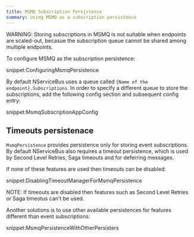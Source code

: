 ```yaml
---
title: MSMQ Subscription Persistence
summary: Using MSMQ as a subscription persistence
---
```


WARNING: Storing subscriptions in MSMQ is not suitable when endpoints are scaled-out, becasue the subscription queue cannot be shared among multiple endpoints.

To configure MSMQ as the subscription persistence:

snippet:ConfiguringMsmqPersistence

By default NServiceBus uses a queue called `{Name of the endpoint}.Subscriptions`. In order to specify a different queue to store the subscriptions, add the following config section and subsequent config entry:

snippet:MsmqSubscriptionAppConfig


## Timeouts persistenace

`MsmqPersistence` provides persistence only for storing event subscriptions. By default NServiceBus also requires a timeout persistence, which is used by Second Level Retries, Saga timeouts and for deferring messages.

If none of these features are used then timeouts can be disabled:

snippet:DisablingTimeoutManagerForMsmqPersistence

NOTE: If timeouts are disabled then features such as Second Level Retries or Saga timeotus can't be used.

Another solutions is to use other available persistences for features different than event subscriptions:

snippet:MsmqPersistenceWithOtherPersisters
